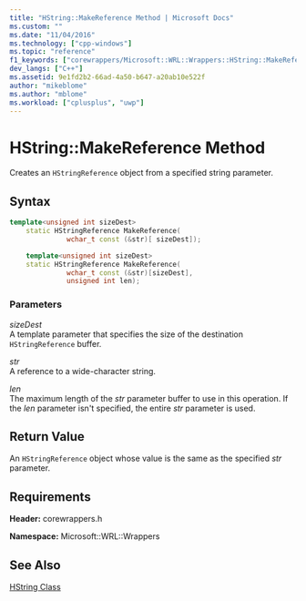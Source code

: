 ```yaml
---
title: "HString::MakeReference Method | Microsoft Docs"
ms.custom: ""
ms.date: "11/04/2016"
ms.technology: ["cpp-windows"]
ms.topic: "reference"
f1_keywords: ["corewrappers/Microsoft::WRL::Wrappers::HString::MakeReference"]
dev_langs: ["C++"]
ms.assetid: 9e1fd2b2-66ad-4a50-b647-a20ab10e522f
author: "mikeblome"
ms.author: "mblome"
ms.workload: ["cplusplus", "uwp"]
---
```

# HString::MakeReference Method

Creates an `HStringReference` object from a specified string parameter.

## Syntax

```cpp
template<unsigned int sizeDest>
    static HStringReference MakeReference(
              wchar_t const (&str)[ sizeDest]);

    template<unsigned int sizeDest>
    static HStringReference MakeReference(
              wchar_t const (&str)[sizeDest],
              unsigned int len);
```

### Parameters

*sizeDest*  
A template parameter that specifies the size of the destination `HStringReference` buffer.

*str*  
A reference to a wide-character string.

*len*  
The maximum length of the *str* parameter buffer to use in this operation. If the *len* parameter isn't specified, the entire *str* parameter is used.

## Return Value

An `HStringReference` object whose value is the same as the specified *str* parameter.

## Requirements

**Header:** corewrappers.h

**Namespace:** Microsoft::WRL::Wrappers

## See Also

[HString Class](../windows/hstring-class.md)